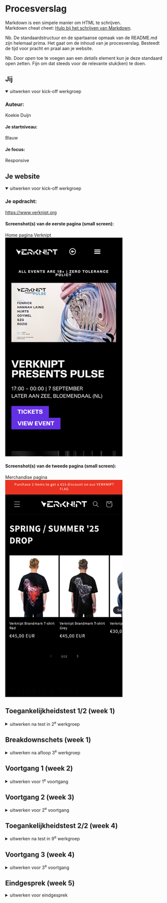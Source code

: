 # Procesverslag
Markdown is een simpele manier om HTML te schrijven.  
Markdown cheat cheet: [Hulp bij het schrijven van Markdown](https://github.com/adam-p/markdown-here/wiki/Markdown-Cheatsheet).

Nb. De standaardstructuur en de spartaanse opmaak van de README.md zijn helemaal prima. Het gaat om de inhoud van je procesverslag. Besteedt de tijd voor pracht en praal aan je website.

Nb. Door *open* toe te voegen aan een *details* element kun je deze standaard open zetten. Fijn om dat steeds voor de relevante stuk(ken) te doen.





## Jij

<details open>
  <summary>uitwerken voor kick-off werkgroep</summary>

  ### Auteur:
  Koekie Duijn

  #### Je startniveau:
  Blauw

  #### Je focus:
  Responsive
 
</details>





## Je website

<details open>
  <summary>uitwerken voor kick-off werkgroep</summary>

  ### Je opdracht:
  https://www.verknipt.org

  #### Screenshot(s) van de eerste pagina (small screen): 
  Home pagina Verknipt  
  <img src="/readme-images/verknipt_pagina1.png" width="375px" alt="Afbeelding van de website verknipt home pagina">
  

  #### Screenshot(s) van de tweede pagina (small screen):
  Merchandise pagina
  <img src="/readme-images/verknip1_pagina2.png" width="375px" alt="Afbeelding van de website verknipt Merchandise pagina ">
 
</details>



## Toegankelijkheidstest 1/2 (week 1)

<details>
  <summary>uitwerken na test in 2<sup>e</sup> werkgroep</summary>

  ### Bevindingen
  - alle knoppen hebben paarse kleur
  - Heel veel rode validate
  - kan niet alle knoppen navigeren met tab
  - geen hover
  - geen h1 
  - alleen maar h2 
  - er staat de tekst in een afbeelding 
  - kon niet testen met media om dat er geen video of animatie zijn
  - geen focus states
  - geen darkmode
  - website gebruikt geen :selection colors
</details>



## Breakdownschets (week 1)

<details>
  <summary>uitwerken na afloop 3<sup>e</sup> werkgroep</summary>

  ### de hele pagina: 
  <img src="/readme-images/bd_1.png" width="375px" alt="breakdown van de hele pagina1">
  <img src="/readme-images/bd_2.png" width="375px" alt="breakdown van de hele pagina2">

  ### dynamisch deel (afbeelingen die naar links en rechts kunnen. Ze zijn ook links naar andere pagina): 
  <img src="/readme-images/bd_3.png" width="375px" alt="afbeelingen die naar links en rechts kunnen">


</details>





## Voortgang 1 (week 2)

<details>
  <summary>uitwerken voor 1<sup>e</sup> voortgang</summary>

  ### Stand van zaken
  Wat ik lastig vond was dat ik niet veel Engelse woorden die om een code te schrijven. Ik moest veel opzoeken totdat het werkt. Voor mijn voortganggesprek heb ik alleen een begin van mijn gekozen website omdat ik vooral bezig met oefeningen was. Wat ik moeilijk vond aan mijn gekozen webstie is de hamburger manu. Daarnaast vond ik het zo raar dat de afbeeldingen van mijn live versie niet werkt terwijl de offline versie wel werkt.
<img src="/readme-images/voor_voortgang1.png" width="375px" alt="website offline">
<img src="/readme-images/voor_voortgang2.png" width="375px" alt="website online">
 


  ### Verslag van meeting
  hier na afloop snel de uitkomsten van de meeting vastleggen

  - Docent was positief over mijn website dus ik kan verder werken.

</details>





## Voortgang 2 (week 3)

<details>
  <summary>uitwerken voor 2<sup>e</sup> voortgang</summary>

  ### Stand van zaken
  Hamburger menu is goed gelukt doordat ik de oefening heb gemaakt. Ik vond het moeilijk maar nadat mijn hamburger menu gelukt was vond coderen erg leuk geworden. Ik vind het leuk om mooie en leuke website te maken :D
  <img src="/readme-images/voor_voortgang2.jpg" width="375px" alt="afbeelding nagemaakte website Verknipt">
  <img src="/readme-images/voor_voorthang2.1.png" width="375px" alt="afbeelding nagemaakte website Verknipt navigaties">




  ### Verslag van meeting
  hier na afloop snel de uitkomsten van de meeting vastleggen

  - Studentassistent heeft mij geholpen om juiste article te zetten waar het moet zijn.
  - De studentassistent heeft gecheckt of mijn H1 waarin een logo correct staat.

</details>





## Toegankelijkheidstest 2/2 (week 4)

<details>
  <summary>uitwerken na test in 9<sup>e</sup> werkgroep</summary>

  ### Bevindingen
  - knoppen zien eruit als knoppen en links zien eruit als links.
  - Hover en focusstage zijn aanwezig.
  - Alles staat op groen in de HTML-validator.
  - De webstie kan de beweeging uitzetten als bezoeker dat niet wil hebben.
  - Website gebruikt alt tag.
  - H1 is een keer gerbruikt.
  - H1, h2, h3 en p zitten op de juiste volgorde.
  - Website heeft een andere mode. (kerstmode).


</details>





## Voortgang 3 (week 4)

<details>
  <summary>uitwerken voor 3<sup>e</sup> voortgang</summary>

  ### Stand van zaken
  Wat ik lastig vond van deze week is over de tag a. Op merchandise pagina heb ik een afbeeling die ook een link heeft om naar volgende pagina te gaan. Wat ik wil doen is een afbeelding en h2 het zelfde link hebben. Dus ik wil aan docent vragen om die a tag moet om de afbeeling en h2 heen? 


  ### Verslag van meeting
  hier na afloop snel de uitkomsten van de meeting vastleggen

  - Docent heeft mij geholpen met coole hoverstage van afbeeldingen
  - Docent heeft mij geholpen met goede formulier maken.
  

</details>





## Eindgesprek (week 5)

<details>
  <summary>uitwerken voor eindgesprek</summary>

  ### Je uitkomst - karakteristiek screenshots:
  <img src="/readme-images/mobiel.png" width="375px" alt="uitomst opdracht 1">
  <img src="/readme-images/tablet.png" width="375px" alt="uitomst opdracht 2">
  <img src="/readme-images/desktop.png" width="375px" alt="uitomst opdracht 3">
  <img src="/readme-images/mobiel_2.png" width="375px" alt="uitomst opdracht 4">
  <img src="/readme-images/tablet_2.png" width="375px" alt="uitomst opdracht 5">
  <img src="/readme-images/desktop_2.png" width="375px" alt="uitomst opdracht 6">


  ### Dit ging goed/Heb ik geleerd: 
  De responsive van mijn website vind ik super cool. Ik vond cederen altijd altijd maar door dit vak heb ik zoveel geleerd en nu vind ik coderen erg leuk! :D
  Hamburger menu en deze animatie vind ik heel cool. 

  <img src="/readme-images/desktop.png" width="375px" alt="top 1">
  <img src="/readme-images/animatie.png" width="375px" alt="top 2">


  ### Dit was lastig/Is niet gelukt:
  Javascript vind ik moeilijk daarom doe ik daar weinig aan.

</details>





